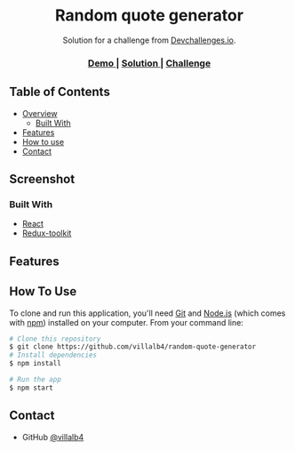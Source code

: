 <!-- Please update value in the {}  -->

<h1 align="center">Random quote generator</h1>

<div align="center">
   Solution for a challenge from  <a href="http://devchallenges.io" target="_blank">Devchallenges.io</a>.
</div>

<div align="center">
  <h3>
    <a href="https://{ramdom-quote-generator.vercel.app/}">
      Demo
    </a>
    <span> | </span>
    <a href="https://{github.com/villalb4/random-quote-generator}">
      Solution
    </a>
    <span> | </span>
    <a href="https://devchallenges.io/challenges/8Y3J4ucAMQpSnYTwwWW8">
      Challenge
    </a>
  </h3>
</div>

<!-- TABLE OF CONTENTS -->

## Table of Contents

- [Overview](#overview)
  - [Built With](#built-with)
- [Features](#features)
- [How to use](#how-to-use)
- [Contact](#contact)

<!-- OVERVIEW -->

## Screenshot

### Built With

<!-- This section should list any major frameworks that you built your project using. Here are a few examples.-->

- [React](https://reactjs.org/)
- [Redux-toolkit](https://redux-toolkit.js.org/)

## Features

## How To Use

<!-- Example: -->

To clone and run this application, you'll need [Git](https://git-scm.com) and [Node.js](https://nodejs.org/en/download/) (which comes with [npm](http://npmjs.com)) installed on your computer. From your command line:

```bash
# Clone this repository
$ git clone https://github.com/villalb4/random-quote-generator
# Install dependencies
$ npm install

# Run the app
$ npm start
```

## Contact

- GitHub [@villalb4](https://{github.com/villalb4})
